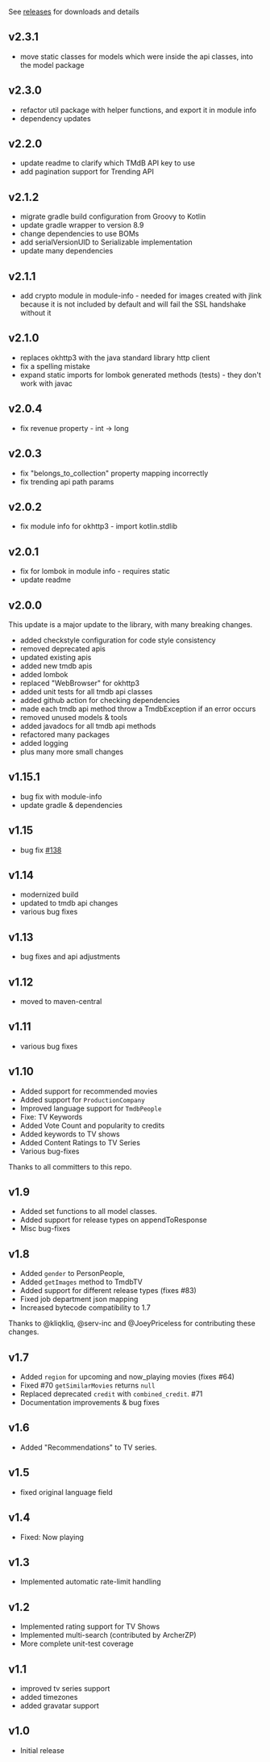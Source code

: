 See
[releases](https://github.com/c-eg/themoviedbapi/releases)
for downloads and details

v2.3.1
-----

* move static classes for models which were inside the api classes, into the model package

v2.3.0
-----

* refactor util package with helper functions, and export it in module info
* dependency updates

v2.2.0
-----

* update readme to clarify which TMdB API key to use
* add pagination support for Trending API

v2.1.2
-----

* migrate gradle build configuration from Groovy to Kotlin
* update gradle wrapper to version 8.9
* change dependencies to use BOMs
* add serialVersionUID to Serializable implementation
* update many dependencies

v2.1.1
-----

* add crypto module in module-info - needed for images created with jlink 
because it is not included by default and will fail the SSL handshake without it

v2.1.0
-----

* replaces okhttp3 with the java standard library http client 
* fix a spelling mistake
* expand static imports for lombok generated methods (tests) - they don't work with javac

v2.0.4
-----

* fix revenue property - int -> long

v2.0.3
-----

* fix "belongs_to_collection" property mapping incorrectly
* fix trending api path params

v2.0.2
-----

* fix module info for okhttp3 - import kotlin.stdlib

v2.0.1
-----

* fix for lombok in module info - requires static
* update readme

v2.0.0
-----

This update is a major update to the library, with many breaking changes. 
* added checkstyle configuration for code style consistency
* removed deprecated apis
* updated existing apis
* added new tmdb apis
* added lombok
* replaced "WebBrowser" for okhttp3
* added unit tests for all tmdb api classes
* added github action for checking dependencies
* made each tmdb api method throw a TmdbException if an error occurs
* removed unused models & tools
* added javadocs for all tmdb api methods
* refactored many packages
* added logging
* plus many more small changes

v1.15.1
-----

* bug fix with module-info
* update gradle & dependencies

v1.15
-----

* bug fix [#138](https://github.com/holgerbrandl/themoviedbapi/pull/138)

v1.14
-----

* modernized build
* updated to tmdb api changes
* various bug fixes

v1.13
-----
 
* bug fixes and api adjustments

v1.12
-----

* moved to maven-central

v1.11
-----

* various bug fixes

v1.10
-----

* Added support for recommended movies
* Added support for `ProductionCompany`
* Improved language support for `TmdbPeople`
* Fixe: TV Keywords
* Added Vote Count and popularity to credits
* Added keywords to TV shows
* Added Content Ratings to TV Series
* Various bug-fixes

Thanks to all committers to this repo.

v1.9
----

* Added set functions to all model classes.
* Added support for release types on appendToResponse
* Misc bug-fixes

v1.8
----


* Added `gender` to PersonPeople,
* Added `getImages` method to TmdbTV
* Added support for different release types (fixes #83)
* Fixed job department json mapping
* Increased bytecode compatibility to 1.7

Thanks to @kliqkliq, @serv-inc and @JoeyPriceless for contributing these changes.

v1.7
----

* Added `region` for upcoming and now_playing movies (fixes #64)
* Fixed #70 `getSimilarMovies` returns `null`
* Replaced deprecated `credit` with `combined_credit`. #71
* Documentation improvements & bug fixes


v1.6
---

* Added "Recommendations" to TV series.


v1.5
---

* fixed original language field

v1.4
---
- Fixed: Now playing

v1.3
---
- Implemented automatic rate-limit handling

v1.2
---
- Implemented rating support for TV Shows
- Implemented multi-search (contributed by ArcherZP)
- More complete unit-test coverage

v1.1
---
- improved tv series support
- added timezones
- added gravatar support

v1.0
---
- Initial release

